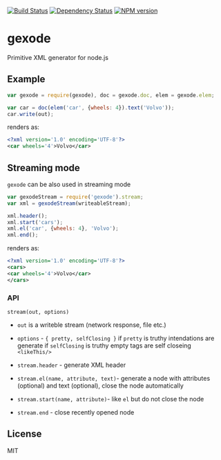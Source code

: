 [![Build Status](https://secure.travis-ci.org/pirxpilot/gexode.png)](http://travis-ci.org/pirxpilot/gexode)
[![Dependency Status](https://david-dm.org/pirxpilot/gexode.png)](https://david-dm.org/pirxpilot/gexode)
[![NPM version](https://badge.fury.io/js/gexode.png)](http://badge.fury.io/js/gexode)

# gexode

Primitive XML generator for node.js

## Example

```js
var gexode = require(gexode), doc = gexode.doc, elem = gexode.elem;

var car = doc(elem('car', {wheels: 4}).text('Volvo'));
car.write(out);
```

renders as:

```xml
<?xml version='1.0' encoding='UTF-8'?>
<car wheels='4'>Volvo</car>
```


## Streaming mode

`gexode` can be also used in streaming mode

```js
var gexodeStream = require('gexode').stream;
var xml = gexodeStream(writeableStream);

xml.header();
xml.start('cars');
xml.el('car', {wheels: 4}, 'Volvo');
xml.end();

```

renders as:

```xml
<?xml version='1.0' encoding='UTF-8'?>
<cars>
<car wheels='4'>Volvo</car>
</cars>
```


### API

`stream(out, options)`
- `out` is a writeble stream (network response, file etc.)
- `options` - `{ pretty, selfClosing }`
  if `pretty` is truthy intendations are generate
  if `selfClosing` is truthy empty tags are self closeing `<likeThis/>`

- `stream.header` - generate XML header
- `stream.el(name, attribute, text)`- generate a node with attributes (optional) and text (optional), close the node automatically
- `stream.start(name, attribute)`- like `el` but do not close the node
- `stream.end` - close recently opened node


## License

MIT
